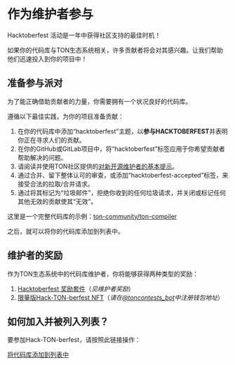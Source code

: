 # 作为维护者参与

Hacktoberfest 活动是一年中获得社区支持的最佳时机！

如果你的代码库与TON生态系统相关，许多贡献者将会对其感兴趣。让我们帮助他们迅速投入到你的项目中！

## 准备参与派对

为了能正确借助贡献者的力量，你需要拥有一个状况良好的代码库。

遵循以下最佳实践，为你的项目准备贡献：

1. 在你的代码库中添加“hacktoberfest”主题，以**参与HACKTOBERFEST**并表明你正在寻求人们的贡献。
2. 在你的GitHub或GitLab项目中，将“hacktoberfest”标签应用于你希望贡献者帮助解决的问题。
3. 请阅读并使用TON社区提供的[对新开源维护者的基本提示](https://blog.ton.org/essential-tips-for-new-open-source-maintainers)。
4. 通过合并、留下整体认可的审查，或添加“hacktoberfest-accepted”标签，来接受合法的拉取/合并请求。
5. 通过将其标记为“垃圾邮件”，拒绝你收到的任何垃圾请求，并关闭或标记任何其他无效的贡献使其“无效”。

这里是一个完整代码库的示例：[ton-community/ton-compiler](https://github.com/ton-community/ton-compiler)

之后，就可以将你的代码库添加到列表中。

## 维护者的奖励

作为TON生态系统中的代码库维护者，你将能够获得两种类型的奖励：

1. [Hacktoberfest 奖励套件](https://hacktoberfest.com/participation/#maintainers)（*见维护者奖励*）
2. [限量版Hack-TON-berfest NFT](/contribute/hacktoberfest/#what-the-rewards)（*请在[@toncontests_bot](https://t.me/toncontests_bot)中注册钱包地址*）

## 如何加入并被列入列表？

要参加Hack-TON-berfest，请按照此链接操作：

<span className="DocsMarkdown--button-group-content">
  <a href="https://airtable.com/shrgXIgZdBKKX64NL"
     className="Button Button-is-docs-primary">
    将代码库添加到列表中
  </a>
</span>
